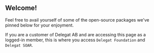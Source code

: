 ## Welcome!

Feel free to avail yourself of some of the open-source packages we've pinned below for your enjoyment.

If you are a customer of Delegat AB and are accessing this page as a logged-in member, this is where
you access `Delegat Foundation` and `Delegat SOAR`.

